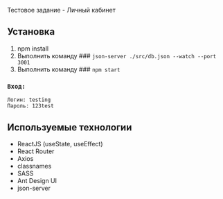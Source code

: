 Тестовое задание - Личный кабинет


## Установка

1. npm install
2. Выполнить команду ### `json-server ./src/db.json --watch --port 3001`
3. Выполнить команду ### `npm start`


### `Вход:`
    Логин: testing
    Пароль: 123test

## Используемые технологии

* ReactJS (useState, useEffect)
* React Router
* Axios
* classnames
* SASS
* Ant Design UI
* json-server
